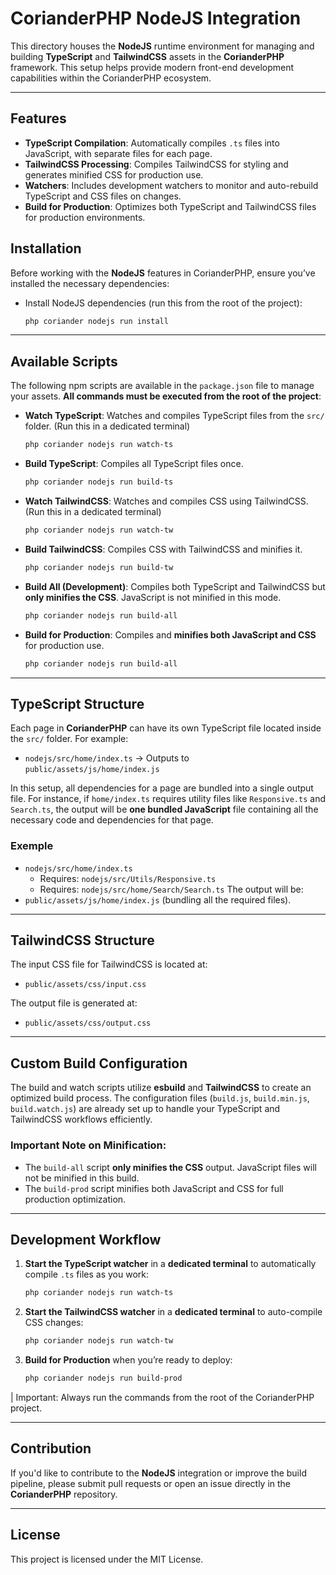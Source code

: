 # CorianderPHP NodeJS Integration

This directory houses the **NodeJS** runtime environment for managing and building **TypeScript** and **TailwindCSS** assets in the **CorianderPHP** framework. This setup helps provide modern front-end development capabilities within the CorianderPHP ecosystem.

---

## Features

- **TypeScript Compilation**: Automatically compiles `.ts` files into JavaScript, with separate files for each page.
- **TailwindCSS Processing**: Compiles TailwindCSS for styling and generates minified CSS for production use.
- **Watchers**: Includes development watchers to monitor and auto-rebuild TypeScript and CSS files on changes.
- **Build for Production**: Optimizes both TypeScript and TailwindCSS files for production environments.
  
## Installation

Before working with the **NodeJS** features in CorianderPHP, ensure you’ve installed the necessary dependencies:

- Install NodeJS dependencies (run this from the root of the project):
   ```bash
   php coriander nodejs run install
   ```

---

## Available Scripts

The following npm scripts are available in the `package.json` file to manage your assets. **All commands must be executed from the root of the project**:


- **Watch TypeScript**: Watches and compiles TypeScript files from the `src/` folder. (Run this in a dedicated terminal)
   ```bash
   php coriander nodejs run watch-ts
   ```
- **Build TypeScript**: Compiles all TypeScript files once.
   ```bash
   php coriander nodejs run build-ts
   ```
- **Watch TailwindCSS**: Watches and compiles CSS using TailwindCSS. (Run this in a dedicated terminal)
   ```bash
   php coriander nodejs run watch-tw
   ```
- **Build TailwindCSS**: Compiles CSS with TailwindCSS and minifies it.
   ```bash
   php coriander nodejs run build-tw
   ```
- **Build All (Development)**: Compiles both TypeScript and TailwindCSS but **only minifies the CSS**. JavaScript is not minified in this mode.
   ```bash
   php coriander nodejs run build-all
   ```
- **Build for Production**: Compiles and **minifies both JavaScript and CSS** for production use.
   ```bash
   php coriander nodejs run build-all
   ```

---

## TypeScript Structure

Each page in **CorianderPHP** can have its own TypeScript file located inside the `src/` folder. For example:
- `nodejs/src/home/index.ts` → Outputs to `public/assets/js/home/index.js`

In this setup, all dependencies for a page are bundled into a single output file. For instance, if `home/index.ts` requires utility files like `Responsive.ts` and `Search.ts`, the output will be **one bundled JavaScript** file containing all the necessary code and dependencies for that page.

### Exemple
- `nodejs/src/home/index.ts`
    - Requires: `nodejs/src/Utils/Responsive.ts`
    - Requires: `nodejs/src/home/Search/Search.ts`
The output will be:
- `public/assets/js/home/index.js` (bundling all the required files).

---

## TailwindCSS Structure

The input CSS file for TailwindCSS is located at:
- `public/assets/css/input.css`

The output file is generated at:
- `public/assets/css/output.css`

---

## Custom Build Configuration

The build and watch scripts utilize **esbuild** and **TailwindCSS** to create an optimized build process. The configuration files (`build.js`, `build.min.js`, `build.watch.js`) are already set up to handle your TypeScript and TailwindCSS workflows efficiently.

### Important Note on Minification:
- The `build-all` script **only minifies the CSS** output. JavaScript files will not be minified in this build.
- The `build-prod` script minifies both JavaScript and CSS for full production optimization.

---

## Development Workflow

1. **Start the TypeScript watcher** in a **dedicated terminal** to automatically compile `.ts` files as you work:
   ```bash
   php coriander nodejs run watch-ts
   ```

2. **Start the TailwindCSS watcher** in a **dedicated terminal** to auto-compile CSS changes:
   ```bash
   php coriander nodejs run watch-tw
   ```

3. **Build for Production** when you’re ready to deploy:
   ```bash
   php coriander nodejs run build-prod
   ```

| Important: Always run the commands from the root of the CorianderPHP project.

---

## Contribution

If you'd like to contribute to the **NodeJS** integration or improve the build pipeline, please submit pull requests or open an issue directly in the **CorianderPHP** repository.

---

## License

This project is licensed under the MIT License.